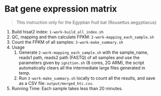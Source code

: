 # Bat gene expression matrix

> This instruction only for the Egyptian fruit bat (Rousettus aegyptiacus)

1. Build hisat2 index: `1-work-build_all_index.sh`
2. QC, mapping and then calculate FPKM: `2-work-mapping_each_sample.sh`
3. Count the FPKM of all samples: `3-work-make_summary.sh`
4. Usage
   1. Generate `2-work-mapping_each_sample.sh` with the sample_name, reads1 path, reads2 path (FASTQ) of all samples and use the parameters given by `ignition.sh` (8 cores, 2G ARM), the script automatically clears all the intermediate large files generated in temp.
   2. Run `3-work-make_summary.sh` locally to count all the results, and save as a CSV file: `output/merged_htc.csv`.
5. Running Time: Each sample takes less than 20 minutes.
